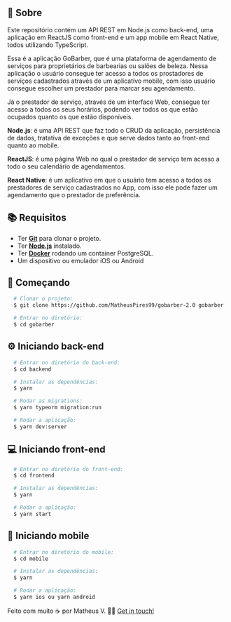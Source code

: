 ## :page_with_curl: Sobre
Este repositório contém um API REST em Node.js como back-end, uma aplicação em ReactJS como front-end e um app mobile em React Native, todos utilizando TypeScript.

Essa é a aplicação GoBarber, que é uma plataforma de agendamento de serviços para proprietários de barbearias ou salões de beleza. Nessa aplicação o usuário consegue ter acesso a todos os prostadores de serviços cadastrados através de um aplicativo mobile, com isso usuário consegue escolher um prestador para marcar seu agendamento.

Já o prestador de serviço, através de um interface Web, consegue ter acesso a todos os seus horários, podendo ver todos os que estão ocupados quanto os que estão disponíveis.

**Node.js**: é uma API REST que faz todo o CRUD da aplicação, persistência de dados, tratativa de exceções e que serve dados tanto ao front-end quanto ao mobile.

**ReactJS**: é uma página Web no qual o prestador de serviço tem acesso a todo o seu calendário de agendamentos.

**React Native**: é um aplicativo em que o usuário tem acesso a todos os prestadores de serviço cadastrados no App, com isso ele pode fazer um agendamento que o prestador de preferência.

## :books: Requisitos
- Ter [**Git**](https://git-scm.com/) para clonar o projeto.
- Ter [**Node.js**](https://nodejs.org/en/) instalado.
- Ter [**Docker**](https://www.docker.com/) rodando um container PostgreSQL.
- Um dispositivo ou emulador iOS ou Android

## :rocket: Começando
``` bash
  # Clonar o projeto:
  $ git clone https://github.com/MatheusPires99/gobarber-2.0 gobarber

  # Entrar no diretório:
  $ cd gobarber
```

## :gear: Iniciando back-end
```bash
  # Entrar no diretório do back-end:
  $ cd backend

  # Instalar as dependências:
  $ yarn

  # Rodar as migrations:
  $ yarn typeorm migration:run

  # Rodar a aplicação:
  $ yarn dev:server
```

## :computer: Iniciando front-end
```bash
  # Entrar no diretório do front-end:
  $ cd frontend

  # Instalar as dependências:
  $ yarn

  # Rodar a aplicação:
  $ yarn start
```

## :iphone: Iniciando mobile
```bash
  # Entrar no diretório do mobile:
  $ cd mobile

  # Instalar as dependências:
  $ yarn

  # Rodar a aplicação:
  $ yarn ios ou yarn android 
```

Feito com muito ☕ por Matheus V. 👋🏻 [Get in touch!](https://github.com/Matheustsr)
